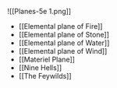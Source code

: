 ![[Planes-5e 1.png]]
- [[Elemental plane of Fire]]
- [[Elemental plane of Stone]]
- [[Elemental plane of Water]]
- [[Elemental plane of Wind]]
- [[Materiel Plane]]
- [[Nine Hells]]
- [[The Feywilds]]